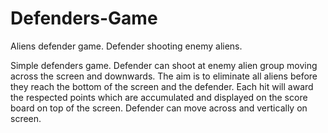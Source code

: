 # Defenders-Game
Aliens defender game. Defender shooting enemy aliens.

Simple defenders game. Defender can shoot at enemy alien group moving across the screen and downwards. The aim is to eliminate all aliens before they reach the bottom of the screen and the defender. Each hit will award the respected points which are accumulated and displayed on the score board on top of the screen. Defender can move across and vertically on screen.

